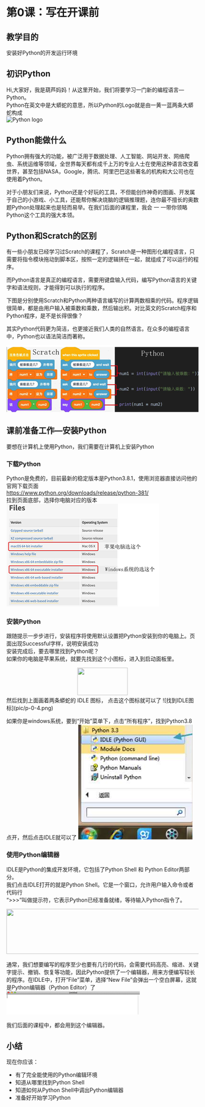 # 第0课：写在开课前

## 教学目的 
安装好Python的开发运行环境  
 
## 初识Python
Hi,大家好，我是葫芦妈妈！从这里开始，我们将要学习一门新的编程语言—Python。  
Python在英文中是大蟒蛇的意思，所以Python的Logo就是由一黄一蓝两条大蟒蛇构成  
![Python logo](https://www.python.org/static/community_logos/python-logo.png)

## Python能做什么
Python拥有强大的功能，被广泛用于数据处理、人工智能、网站开发、网络爬虫、系统运维等领域，全世界每天都有成千上万的专业人士在使用这种语言改变着世界，甚至包括NASA，Google，腾讯、阿里巴巴这些著名的机构和大公司也在使用着Python。

对于小朋友们来说，Python还是个好玩的工具，不但能创作神奇的图画、开发属于自己的小游戏、小工具，还能帮你解决烧脑的逻辑推理题，连你最不擅长的奥数题Python处理起来也是轻而易举。在我们后面的课程里，我会 一 一带你领略Python这个工具的强大本领。

## Python和Scratch的区别
有一些小朋友已经学习过Scratch的课程了，Scratch是一种图形化编程语言，只需要将指令模块拖动到脚本区，按照一定的逻辑拼在一起，就组成了可以运行的程序。

而Python语言是真正的编程语言，需要用键盘输入代码，编写Python语言的关键字和语法规则，才能得到可以执行的程序。

下图是分别使用Scratch和Python两种语言编写的计算两数相乘的代码。程序逻辑很简单，都是由用户输入被乘数和乘数，然后输出积。对比英文的Scratch程序和Python程序，是不是长得很像？

其实Python代码更为简洁，也更接近我们人类的自然语言。在众多的编程语言中，Python也以语法简洁而著称。 

![Python PK Scratch](pic/p-0-1.png)



## 课前准备工作—安装Python
要想在计算机上使用Python，我们需要在计算机上安装Python   

### 下载Python
Python是免费的，目前最新的稳定版本是Python3.8.1，使用浏览器直接访问他的官网下载页面    
<https://www.python.org/downloads/release/python-381/>    
拉到页面底部，选择你电脑对应的版本    
![选择对应版本](pic/p-0-2.png)   

### 安装Python
跟随提示一步步进行，安装程序将使用默认设置把Python安装到你的电脑上。页面出现Successful字样，说明安装成功     
安装完成后，要去哪里找到Python呢？   
如果你的电脑是苹果系统，就要先找到这个小图标，进入到启动面板里。    
<div align="center">
<img src="pic/p-0-3.png" width="132" height="72" />
</div>  
然后找到上面画着两条蟒蛇的 IDLE 图标， 点击这个图标就可以了    
![找到IDLE图标](pic/p-0-4.png) 

如果你是windows系统，要到“开始”菜单下，点击“所有程序”，找到Python3.8 点开，然后点击IDLE就可以了
![windows下的路径](pic/p-0-5.png) 

### 使用Python编辑器
IDLE是Python的集成开发环境，它包括了Python Shell 和 Python Editor两部分。   
我们点击IDLE打开的就是Python Shell。它是一个窗口，允许用户输入命令或者代码行   
“>>>”叫做提示符，它表示Python已经准备就绪，等待输入Python指令了。   
<div align="center">
<img src="pic/p-0-6.png" width="574" height="118" />
</div> 

通常，我们想要编写的程序至少也要有几行的代码，会需要代码高亮、缩进、关键字提示、撤销、恢复等功能，因此Python提供了一个编辑器，用来方便编写较长的程序。在IDLE中，打开”File”菜单，选择“New File”会弹出一个空白屏幕，这就是Python编辑器（Python Editor）了   
![打开编辑器](pic/p-0-7.png) 

我们后面的课程中，都会用到这个编辑器。   


## 小结

现在你应该：   
* 有了完全能使用的Python编辑环境    
* 知道从哪里找到Python Shell    
* 知道如何从Python Shell中调出Python编辑器   
* 准备好开始学习Python   
